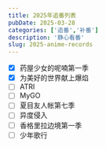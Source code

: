 ```yaml
---
title: 2025年追番列表
pubDate: 2025-03-28
categories: ['追番','补番']
description: '静心看番'
slug: 2025-anime-records
---
```


- [x] 药屋少女的呢喃第一季
- [x] 为美好的世界献上爆焰
- [ ] ATRI
- [ ] MyGO
- [ ] 夏目友人帐第七季
- [ ] 异度侵入
- [ ] 香格里拉边境第一季
- [ ] 少年歌行
